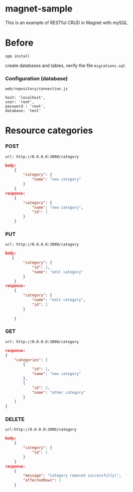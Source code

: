 # magnet-sample
This is an example of RESTful CRUD in Magnet with mySQL.

# Before
```
npm install
```
create databases and tables, verify the file `migrations.sql`

### Configuration (database)

```
web/repository/connection.js
```
    host: 'localhost',
    user: 'root',
    password : 'root',
    database: 'test'	

# Resource categories

### POST
    url: http://0.0.0.0:3000/category

```json
body: 
    {
        "category": {
            "name": "new category"
        }
    }
response:
    {
        "category": {
            "name": "new category",
            "id": 1
        }
    }
```

### PUT
    url: http://0.0.0.0:3000/category
    
```json
body:
   {
        "category": {
            "id": 1,
            "name": "edit category"
        }
    }
response:
    {
        "category": {
            "name": "edit category",
            "id": 1
        }
       
    }
 ```

### GET
    url: http://0.0.0.0:3000/category

```json
response:
{
    "categories": [
        {
            "id": 1,
            "name": "new category"
        },
        {
            "id": 2,
            "name": "other category"
        }
    ]
}
```

### DELETE
    url:http://0.0.0.0:3000/category

```json
body:
    {
        "category": {
            "id": 1
        }
    }
response:
    {
        "message": "Category removed successfully!",
        "affectedRows": 1
    }
```
